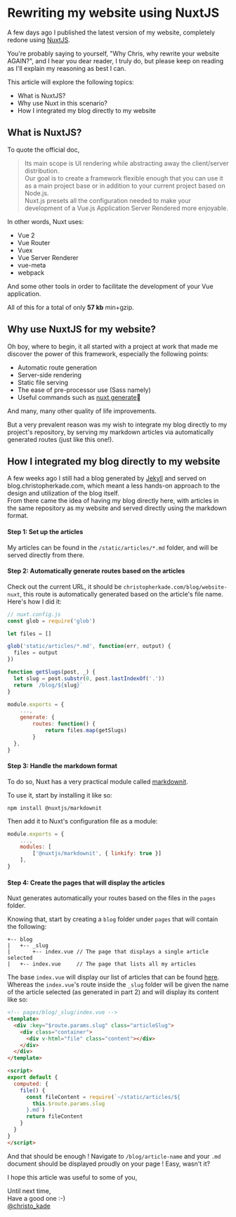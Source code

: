# Rewriting my website using NuxtJS

A few days ago I published the latest version of my website, completely redone using [NuxtJS](https://nuxtjs.org/).

You're probably saying to yourself, "Why Chris, why rewrite your website AGAIN?", and I hear you dear reader, I truly do, but please keep on reading as I'll explain my reasoning as best I can.

This article will explore the following topics:

- What is NuxtJS?
- Why use Nuxt in this scenario?
- How I integrated my blog directly to my website

## What is NuxtJS?

To quote the official doc,

> Its main scope is UI rendering while abstracting away the client/server distribution.  
> Our goal is to create a framework flexible enough that you can use it as a main project base or in addition to your current project based on Node.js.  
> Nuxt.js presets all the configuration needed to make your development of a Vue.js Application Server Rendered more enjoyable.

In other words, Nuxt uses:

- Vue 2
- Vue Router
- Vuex
- Vue Server Renderer
- vue-meta
- webpack

And some other tools in order to facilitate the development of your Vue application.

All of this for a total of only **57 kb** min+gzip.

## Why use NuxtJS for my website?

Oh boy, where to begin, it all started with a project at work that made me discover the power of this framework, especially the following points:

- Automatic route generation
- Server-side rendering
- Static file serving
- The ease of pre-processor use (Sass namely)
- Useful commands such as [nuxt generate](https://nuxtjs.org/api/configuration-generate/)

And many, many other quality of life improvements.

But a very prevalent reason was my wish to integrate my blog directly to my project's repository, by serving my markdown articles via automatically generated routes (just like this one!).

## How I integrated my blog directly to my website

A few weeks ago I still had a blog generated by [Jekyll](https://jekyllrb.com/) and served on blog.christopherkade.com, which meant a less hands-on approach to the design and utilization of the blog itself.  
From there came the idea of having my blog directly here, with articles in the same repository as my website and served directly using the markdown format.

#### Step 1: Set up the articles

My articles can be found in the `/static/articles/*.md` folder, and will be served directly from there.

#### Step 2: Automatically generate routes based on the articles

Check out the current URL, it should be `christopherkade.com/blog/website-nuxt`, this route is automatically generated based on the article's file name. Here's how I did it:

```js
// nuxt.config.js
const glob = require('glob')

let files = []

glob('static/articles/*.md', function(err, output) {
  files = output
})

function getSlugs(post, _) {
  let slug = post.substr(0, post.lastIndexOf('.'))
  return `/blog/${slug}`
}

module.exports = {
    ...,
    generate: {
        routes: function() {
            return files.map(getSlugs)
        }
  },
}
```

#### Step 3: Handle the markdown format

To do so, Nuxt has a very practical module called [markdownit](https://github.com/nuxt-community/modules/tree/master/packages/markdownit).

To use it, start by installing it like so:

`npm install @nuxtjs/markdownit`

Then add it to Nuxt's configuration file as a module:

```js
module.exports = {
    ...,
    modules: [
        ['@nuxtjs/markdownit', { linkify: true }]
    ],
}
```

#### Step 4: Create the pages that will display the articles

Nuxt generates automatically your routes based on the files in the `pages` folder.

Knowing that, start by creating a `blog` folder under `pages` that will contain the following:

```
+-- blog
|   +-- _slug
|       +-- index.vue // The page that displays a single article selected
|   +-- index.vue     // The page that lists all my articles
```

The base `index.vue` will display our list of articles that can be found [here](https://christopherkade.com/blog/). Whereas the `index.vue`'s route inside the `_slug` folder will be given the name of the article selected (as generated in part 2) and will display its content like so:

```html
<!-- pages/blog/_slug/index.vue -->
<template>
  <div :key="$route.params.slug" class="articleSlug">
    <div class="container">
      <div v-html="file" class="content"></div>
    </div>
  </div>
</template>

<script>
export default {
  computed: {
    file() {
      const fileContent = require(`~/static/articles/${
        this.$route.params.slug
      }.md`)
      return fileContent
    }
  }
}
</script>
```

And that should be enough ! Navigate to `/blog/article-name` and your `.md` document should be displayed proudly on your page ! Easy, wasn't it?

I hope this article was useful to some of you,

Until next time,  
Have a good one :-)  
[@christo_kade](https://twitter.com/christo_kade)
